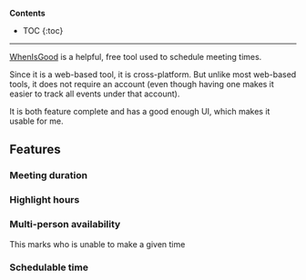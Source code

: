 **Contents**
* TOC
{:toc}

---


[WhenIsGood][WhenIsGood] is a helpful, free tool used to schedule meeting times.

Since it is a web-based tool, it is cross-platform. But unlike most web-based tools, it does not require an account (even though having one makes it easier to track all events under that account).

It is both feature complete and has a good enough UI, which makes it usable for me.

## Features
### Meeting duration

### Highlight hours

### Multi-person availability
This marks who is unable to make a given time

### Schedulable time

[WhenIsGood]: whenisgood.net